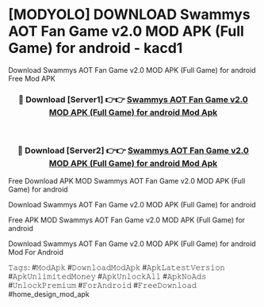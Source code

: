 # [MODYOLO] DOWNLOAD Swammys AOT Fan Game v2.0 MOD APK (Full Game) for android - kacd1
Download Swammys AOT Fan Game v2.0 MOD APK (Full Game) for android Free Mod APK

<div align="center">
<h3>🔴 Download [Server1] 👉👉 <a href="https://apk-comot.site?title=Swammys_AOT_Fan_Game_v2.0_MOD_APK_(Full_Game)_for_android">Swammys AOT Fan Game v2.0 MOD APK (Full Game) for android Mod Apk</a></h3><br>

<h3>🔴 Download [Server2] 👉👉 <a href="https://apk-comot.site?title=Swammys_AOT_Fan_Game_v2.0_MOD_APK_(Full_Game)_for_android">Swammys AOT Fan Game v2.0 MOD APK (Full Game) for android Mod Apk</a></h3>
</div>


Free Download APK MOD Swammys AOT Fan Game v2.0 MOD APK (Full Game) for android

Download Swammys AOT Fan Game v2.0 MOD APK (Full Game) for android 

Free APK MOD Swammys AOT Fan Game v2.0 MOD APK (Full Game) for android 

Download Swammys AOT Fan Game v2.0 MOD APK (Full Game) for android Mod For Android

𝚃𝚊𝚐𝚜: #𝙼𝚘𝚍𝙰𝚙𝚔 #𝙳𝚘𝚠𝚗𝚕𝚘𝚊𝚍𝙼𝚘𝚍𝙰𝚙𝚔 #𝙰𝚙𝚔𝙻𝚊𝚝𝚎𝚜𝚝𝚅𝚎𝚛𝚜𝚒𝚘𝚗 #𝙰𝚙𝚔𝚄𝚗𝚕𝚒𝚖𝚒𝚝𝚎𝚍𝙼𝚘𝚗𝚎𝚢 #𝙰𝚙𝚔𝚄𝚗𝚕𝚘𝚌𝚔𝙰𝚕𝚕 #𝙰𝚙𝚔𝙽𝚘𝙰𝚍𝚜 #𝚄𝚗𝚕𝚘𝚌𝚔𝙿𝚛𝚎𝚖𝚒𝚞𝚖 #𝙵𝚘𝚛𝙰𝚗𝚍𝚛𝚘𝚒𝚍 #𝙵𝚛𝚎𝚎𝙳𝚘𝚠𝚗𝚕𝚘𝚊𝚍 #home_design_mod_apk